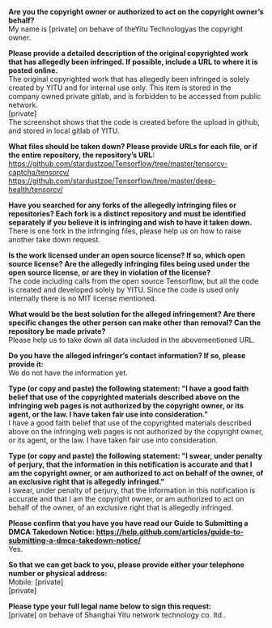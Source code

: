 **Are you the copyright owner or authorized to act on the copyright owner’s behalf?**      
My name is [private] on behave of theYitu Technologyas the copyright owner.     
     
**Please provide a detailed description of the original copyrighted work that has allegedly been infringed. If possible, include a URL to where it is posted online.**      
The original copyrighted work that has allegedly been infringed is solely created by YITU and for internal use only. This item is stored in the company owned private gitlab, and is forbidden to be accessed from public network.      
[private]  
The screenshot shows that the code is created before the upload in github, and stored in local gitlab of YITU.     
     
**What files should be taken down? Please provide URLs for each file, or if the entire repository, the repository’s URL:**      
https://github.com/stardustzoe/Tensorflow/tree/master/tensorcv-captcha/tensorcv/     
https://github.com/stardustzoe/Tensorflow/tree/master/deep-health/tensorcv/     
     
**Have you searched for any forks of the allegedly infringing files or repositories? Each fork is a distinct repository and must be identified separately if you believe it is infringing and wish to have it taken down.**      
There is one fork in the infringing files, please help us on how to raise another take down request.     
     
**Is the work licensed under an open source license? If so, which open source license? Are the allegedly infringing files being used under the open source license, or are they in violation of the license?**      
The code including calls from the open source Tensorflow, but all the code is created and developed solely by YITU. Since the code is used only internally there is no MIT license mentioned.     
     
**What would be the best solution for the alleged infringement? Are there specific changes the other person can make other than removal? Can the repository be made private?**      
Please help us to take down all data included in the abovementioned URL.     
     
**Do you have the alleged infringer’s contact information? If so, please provide it:**      
We do not have the information yet.     
     
**Type (or copy and paste) the following statement: "I have a good faith belief that use of the copyrighted materials described above on the infringing web pages is not authorized by the copyright owner, or its agent, or the law. I have taken fair use into consideration."**      
I have a good faith belief that use of the copyrighted materials described above on the infringing web pages is not authorized by the copyright owner, or its agent, or the law. I have taken fair use into consideration.     
     
**Type (or copy and paste) the following statement: "I swear, under penalty of perjury, that the information in this notification is accurate and that I am the copyright owner, or am authorized to act on behalf of the owner, of an exclusive right that is allegedly infringed."**      
I swear, under penalty of perjury, that the information in this notification is accurate and that I am the copyright owner, or am authorized to act on behalf of the owner, of an exclusive right that is allegedly infringed.     
     
**Please confirm that you have you have read our Guide to Submitting a DMCA Takedown Notice: https://help.github.com/articles/guide-to-submitting-a-dmca-takedown-notice/**      
Yes.     
     
**So that we can get back to you, please provide either your telephone number or physical address:**      
Mobile: [private]  
[private]  

**Please type your full legal name below to sign this request:**      
[private] on behave of Shanghai Yitu network technology co. ltd..     
